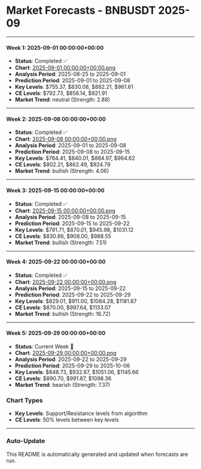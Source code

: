 # Market Forecasts - BNBUSDT 2025-09

---

#### Week 1: 2025-09-01 00:00:00+00:00
- **Status**: Completed ✅
- **Chart**: <a href="./2025-09-01 00:00:00+00:00.png">2025-09-01 00:00:00+00:00.png</a>
- **Analysis Period**: 2025-08-25 to 2025-09-01
- **Prediction Period**: 2025-09-01 to 2025-09-08
- **Key Levels**: $755.37, $830.08, $882.21, $961.61
- **CE Levels**: $792.73, $856.14, $921.91
- **Market Trend**: neutral (Strength: 2.88)

---

#### Week 2: 2025-09-08 00:00:00+00:00
- **Status**: Completed ✅
- **Chart**: <a href="./2025-09-08 00:00:00+00:00.png">2025-09-08 00:00:00+00:00.png</a>
- **Analysis Period**: 2025-09-01 to 2025-09-08
- **Prediction Period**: 2025-09-08 to 2025-09-15
- **Key Levels**: $764.41, $840.01, $884.97, $964.62
- **CE Levels**: $802.21, $862.49, $924.79
- **Market Trend**: bullish (Strength: 4.06)

---

#### Week 3: 2025-09-15 00:00:00+00:00
- **Status**: Completed ✅
- **Chart**: <a href="./2025-09-15 00:00:00+00:00.png">2025-09-15 00:00:00+00:00.png</a>
- **Analysis Period**: 2025-09-08 to 2025-09-15
- **Prediction Period**: 2025-09-15 to 2025-09-22
- **Key Levels**: $791.71, $870.01, $945.98, $1031.12
- **CE Levels**: $830.86, $908.00, $988.55
- **Market Trend**: bullish (Strength: 7.51)

---

#### Week 4: 2025-09-22 00:00:00+00:00
- **Status**: Completed ✅
- **Chart**: <a href="./2025-09-22 00:00:00+00:00.png">2025-09-22 00:00:00+00:00.png</a>
- **Analysis Period**: 2025-09-15 to 2025-09-22
- **Prediction Period**: 2025-09-22 to 2025-09-29
- **Key Levels**: $829.01, $911.00, $1084.28, $1181.87
- **CE Levels**: $870.00, $997.64, $1133.07
- **Market Trend**: bullish (Strength: 16.72)

---

#### Week 5: 2025-09-29 00:00:00+00:00
- **Status**: Current Week 🔄
- **Chart**: <a href="./2025-09-29 00:00:00+00:00.png">2025-09-29 00:00:00+00:00.png</a>
- **Analysis Period**: 2025-09-22 to 2025-09-29
- **Prediction Period**: 2025-09-29 to 2025-10-06
- **Key Levels**: $848.73, $932.67, $1051.06, $1145.66
- **CE Levels**: $890.70, $991.87, $1098.36
- **Market Trend**: bearish (Strength: 7.37)

### Chart Types

- **Key Levels**: Support/Resistance levels from algorithm
- **CE Levels**: 50% levels between key levels

---

### Auto-Update

This README is automatically generated and updated when forecasts are run.
